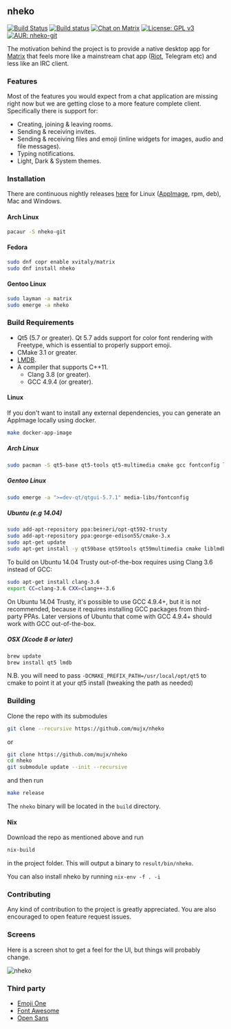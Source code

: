 nheko
----
[![Build Status](https://travis-ci.org/mujx/nheko.svg?branch=master)](https://travis-ci.org/mujx/nheko)
[![Build status](https://ci.appveyor.com/api/projects/status/07qrqbfylsg4hw2h/branch/master?svg=true)](https://ci.appveyor.com/project/mujx/nheko/branch/master)
[![Chat on Matrix](https://img.shields.io/badge/chat-on%20matrix-blue.svg)](https://matrix.to/#/#nheko:matrix.org)
[![License: GPL v3](https://img.shields.io/badge/license-GPL%20v3-red.svg)](https://www.gnu.org/licenses/gpl-3.0)
[![AUR: nheko-git](https://img.shields.io/badge/AUR-nheko--git-blue.svg)](https://aur.archlinux.org/packages/nheko-git)

The motivation behind the project is to provide a native desktop app for [Matrix] that
feels more like a mainstream chat app ([Riot], Telegram etc) and less like an IRC client.

### Features

Most of the features you would expect from a chat application are missing right now
but we are getting close to a more feature complete client.
Specifically there is support for:
- Creating, joining & leaving rooms.
- Sending & receiving invites.
- Sending & receiving files and emoji (inline widgets for images, audio and file messages).
- Typing notifications.
- Light, Dark & System themes.

### Installation

There are continuous nightly releases [here](https://github.com/mujx/nheko/releases/tag/nightly)
for Linux ([AppImage](https://appimage.org/), rpm, deb), Mac and Windows.

#### Arch Linux
```bash
pacaur -S nheko-git
```

#### Fedora
```bash
sudo dnf copr enable xvitaly/matrix
sudo dnf install nheko
```

#### Gentoo Linux
```bash
sudo layman -a matrix
sudo emerge -a nheko
```

### Build Requirements

- Qt5 (5.7 or greater). Qt 5.7 adds support for color font rendering with
  Freetype, which is essential to properly support emoji.
- CMake 3.1 or greater.
- [LMDB](https://symas.com/lightning-memory-mapped-database/).
- A compiler that supports C++11.
    - Clang 3.8 (or greater).
    - GCC 4.9.4 (or greater).

#### Linux 

If you don't want to install any external dependencies, you can generate an AppImage locally using docker.

```bash
make docker-app-image
```

##### Arch Linux

```bash
sudo pacman -S qt5-base qt5-tools qt5-multimedia cmake gcc fontconfig lmdb
```

##### Gentoo Linux

```bash
sudo emerge -a ">=dev-qt/qtgui-5.7.1" media-libs/fontconfig
```

##### Ubuntu (e.g 14.04)

```bash
sudo add-apt-repository ppa:beineri/opt-qt592-trusty
sudo add-apt-repository ppa:george-edison55/cmake-3.x
sudo apt-get update
sudo apt-get install -y qt59base qt59tools qt59multimedia cmake liblmdb-dev
```

To build on Ubuntu 14.04 Trusty out-of-the-box requires using Clang 3.6 instead of GCC:

```bash
sudo apt-get install clang-3.6
export CC=clang-3.6 CXX=clang++-3.6
```

On Ubuntu 14.04 Trusty, it's possible to use GCC 4.9.4+, but it is not recommended, because it requires installing GCC packages from third-party PPAs.  Later versions of Ubuntu that come with GCC 4.9.4+ should work with GCC out-of-the-box.

##### OSX (Xcode 8 or later)

```bash
brew update
brew install qt5 lmdb
```

N.B. you will need to pass `-DCMAKE_PREFIX_PATH=/usr/local/opt/qt5`
to cmake to point it at your qt5 install (tweaking the path as needed)

### Building

Clone the repo with its submodules

```bash
git clone --recursive https://github.com/mujx/nheko
```
or 
```bash
git clone https://github.com/mujx/nheko
cd nheko
git submodule update --init --recursive
```

and then run

```bash
make release
```

The `nheko` binary will be located in the `build` directory.

#### Nix

Download the repo as mentioned above and run

```bash
nix-build
```

in the project folder. This will output a binary to `result/bin/nheko`.

You can also install nheko by running `nix-env -f . -i`

### Contributing

Any kind of contribution to the project is greatly appreciated. You are also
encouraged to open feature request issues.

### Screens

Here is a screen shot to get a feel for the UI, but things will probably change.

![nheko](https://dl.dropboxusercontent.com/s/umojysx3gv80qs9/nheko-default-theme.png)

### Third party

- [Emoji One](http://emojione.com)
- [Font Awesome](http://fontawesome.io/)
- [Open Sans](https://fonts.google.com/specimen/Open+Sans)

[Matrix]:https://matrix.org
[Riot]:https://riot.im
